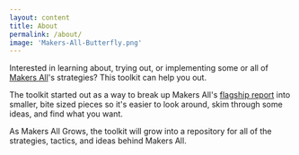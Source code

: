 ```yaml
---
layout: content
title: About
permalink: /about/
image: 'Makers-All-Butterfly.png'
---
```


Interested in learning about, trying out, or implementing some or all of [Makers All](https://makersall.org/)'s strategies? This toolkit can help you out.

The toolkit started out as a way to break up Makers All's [flagship report](https://makersall.org/resources/) into smaller, bite sized pieces so it's easier to look around, skim through some ideas, and find what you want. 

As Makers All Grows, the toolkit will grow into a repository for all of the strategies, tactics, and ideas behind Makers All. 